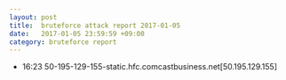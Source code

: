 ```yaml
---
layout: post
title:  bruteforce attack report 2017-01-05
date:   2017-01-05 23:59:59 +09:00
category: bruteforce report
---
```


* 16:23 50-195-129-155-static.hfc.comcastbusiness.net[50.195.129.155]
